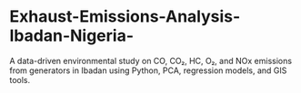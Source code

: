 # Exhaust-Emissions-Analysis-Ibadan-Nigeria-
A data-driven environmental study on CO, CO₂, HC, O₂, and NOx emissions from generators in Ibadan using Python, PCA, regression models, and GIS tools.
